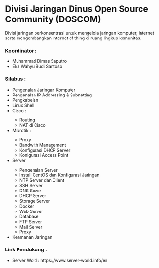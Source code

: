 # Divisi Jaringan Dinus Open Source Community (DOSCOM)
Divisi jaringan berkonsentrasi untuk mengelola jaringan komputer, internet serta mengembangkan internet of thing di ruang lingkup komunitas.

<h3>Koordinator :</h3>
<ul>
    <li>Muhammad Dimas Saputro</li>
    <li>Eka Wahyu Budi Santoso</li>
</ul>

<h3>Silabus :</h3>
<ul>
    <li>Pengenalan Jaringan Komputer</li>
    <li>Pengenalan IP Addressing & Subnetting</li>
    <li>Pengkabelan</li>
    <li>Linux Shell</li>
    <li>Cisco :</li>
        <ul>
            <li>Routing</li>
            <li>NAT di Cisco</li>
        </ul>
    <li>Mikrotik :</li>
        <ul>
            <li>Proxy</li>
            <li>Bandwith Management</li>
            <li>Konfigurasi DHCP Server</li>
            <li>Konigurasi Access Point</li>
    </ul>
    <li>Server</li>
        <ul>
            <li>Pengenalan Server</li>
            <li>Install CentOS dan Konfigurasi Jaringan</li>
            <li>NTP Server dan Client</li>
            <li>SSH Server</li>
            <li>DNS Sever</li>
            <li>DHCP Server</li>
            <li>Storage Server</li>
            <li>Docker</li>
            <li>Web Server</li>
            <li>Database</li>
            <li>FTP Server</li>
            <li>Mail Server</li>
            <li>Proxy</li>
    </ul>
    <li>Keamanan Jaringan</li>
</ul>

<h3>Link Pendukung :</h3>
<ul>
    <li>Server Wold : https://www.server-world.info/en</li>
</ul>
